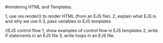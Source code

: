 
#rendering HTML and Templates.


1, use res.render() to render HTML (from an EJS file).
2, explain what EJS is and why we use it
3, pass variables to EJS templates

//EJS control flow
1, show examples of control flow in EJS templates
2, write if statements in an EJS file
3, write loops in an EJS file.
